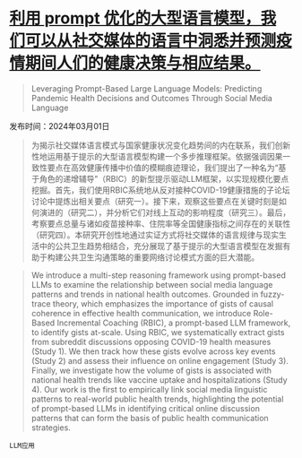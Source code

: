 # [利用 prompt 优化的大型语言模型，我们可以从社交媒体的语言中洞悉并预测疫情期间人们的健康决策与相应结果。](https://arxiv.org/abs/2403.00994)

> Leveraging Prompt-Based Large Language Models: Predicting Pandemic Health Decisions and Outcomes Through Social Media Language

发布时间：2024年03月01日

> 为揭示社交媒体语言模式与国家健康状况变化趋势间的内在联系，我们创新性地运用基于提示的大型语言模型构建一个多步推理框架。依据强调因果一致性要点在高效健康传播中价值的模糊痕迹理论，我们提出了一种名为“基于角色的递增辅导”（RBIC）的新型提示驱动LLM框架，以实现规模化要点挖掘。首先，我们使用RBIC系统地从反对接种COVID-19健康措施的子论坛讨论中提炼出相关要点（研究一）。接下来，观察这些要点在关键时刻是如何演进的（研究二），并分析它们对线上互动的影响程度（研究三）。最后，考察要点总量与诸如疫苗接种率、住院率等全国健康指标之间存在的关联性（研究四）。本研究开创性地通过实证方式将社交媒体的语言规律与现实生活中的公共卫生趋势相结合，充分展现了基于提示的大型语言模型在发掘有助于构建公共卫生沟通策略的重要网络讨论模式方面的巨大潜能。

> We introduce a multi-step reasoning framework using prompt-based LLMs to examine the relationship between social media language patterns and trends in national health outcomes. Grounded in fuzzy-trace theory, which emphasizes the importance of gists of causal coherence in effective health communication, we introduce Role-Based Incremental Coaching (RBIC), a prompt-based LLM framework, to identify gists at-scale. Using RBIC, we systematically extract gists from subreddit discussions opposing COVID-19 health measures (Study 1). We then track how these gists evolve across key events (Study 2) and assess their influence on online engagement (Study 3). Finally, we investigate how the volume of gists is associated with national health trends like vaccine uptake and hospitalizations (Study 4). Our work is the first to empirically link social media linguistic patterns to real-world public health trends, highlighting the potential of prompt-based LLMs in identifying critical online discussion patterns that can form the basis of public health communication strategies.

`LLM应用`
